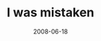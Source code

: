 ---
layout: base.njk
title : 'I was mistaken' 
view_title : 'I was mistaken' 
year : '2008' 
date : '2008-06-18' 
img_file : '/drawing/iwasmistaken.png' 
html_file : 'iwasmistaken' 
next_html : 'letsbringinaconsultant.html' 
year_order : '257' 
permalink : "title/{{html_file}}.html"
---